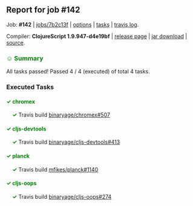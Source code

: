 ## Report for job #142

Job: **#142** | [jobs/7b2c13f](https://github.com/cljs-oss/canary/commit/7b2c13f0dd616993f8899d88c5cbab6a6b5d4674) | [options](options.edn) | [tasks](tasks.edn) | [travis log](https://travis-ci.org/cljs-oss/canary/builds/300515501).

Compiler: **ClojureScript 1.9.947-d4e19bf** | [release page](https://github.com/cljs-oss/canary/releases/tag/r1.9.947-d4e19bf) | [jar download](https://github.com/cljs-oss/canary/releases/download/r1.9.947-d4e19bf/clojurescript-1.9.947-d4e19bf.jar) | [source](https://github.com/clojure/clojurescript/commit/d4e19bffcd19208997c1ffb14e3077e62eedbdfc).

### <b style='color:green'>☺ Summary</b>

All tasks passed! Passed 4 / 4 (executed) of total 4 tasks.

### Executed Tasks

#### <b style='color:green'>&#x2713; chromex</b>
&nbsp;&nbsp;&nbsp;&nbsp;<b style='color:green'>&#x2713;</b> Travis build [binaryage/chromex#507](https://travis-ci.org/binaryage/chromex/builds/300516289)<br>

#### <b style='color:green'>&#x2713; cljs-devtools</b>
&nbsp;&nbsp;&nbsp;&nbsp;<b style='color:green'>&#x2713;</b> Travis build [binaryage/cljs-devtools#413](https://travis-ci.org/binaryage/cljs-devtools/builds/300516295)<br>

#### <b style='color:green'>&#x2713; planck</b>
&nbsp;&nbsp;&nbsp;&nbsp;<b style='color:green'>&#x2713;</b> Travis build [mfikes/planck#1140](https://travis-ci.org/mfikes/planck/builds/300516291)<br>

#### <b style='color:green'>&#x2713; cljs-oops</b>
&nbsp;&nbsp;&nbsp;&nbsp;<b style='color:green'>&#x2713;</b> Travis build [binaryage/cljs-oops#274](https://travis-ci.org/binaryage/cljs-oops/builds/300516293)<br>